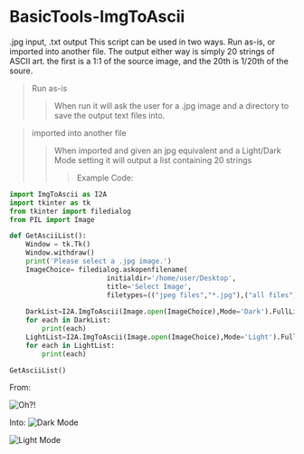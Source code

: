 # BasicTools-ImgToAscii
.jpg input, .txt output
This script can be used in two ways. Run as-is, or imported into another file.
The output either way is simply 20 strings of ASCII art. the first is a 1:1 of the source image, and the 20th is 1/20th of the soure.

> Run as-is
>> When run it will ask the user for a .jpg image and a directory to save the output text files into.


> imported into another file
>> When imported and given an jpg equivalent and a Light/Dark Mode setting it will output a list containing 20 strings
>>> Example Code:
```py
import ImgToAscii as I2A
import tkinter as tk
from tkinter import filedialog
from PIL import Image

def GetAsciiList():
    Window = tk.Tk()
    Window.withdraw()
    print('Please select a .jpg image.')
    ImageChoice= filedialog.askopenfilename(
                        initialdir='/home/user/Desktop',
                        title='Select Image',
                        filetypes=(("jpeg files","*.jpg"),("all files","*.*")))
    
    DarkList=I2A.ImgToAscii(Image.open(ImageChoice),Mode='Dark').FullList()
    for each in DarkList:
        print(each)
    LightList=I2A.ImgToAscii(Image.open(ImageChoice),Mode='Light').FullList()
    for each in LightList:
        print(each)

GetAsciiList()
```
From:

![Oh?!](https://raw.githubusercontent.com/vizmiz/BasicTools-ImgToAscii/master/Images/WALK.jpg)



Into:
![Dark Mode](https://raw.githubusercontent.com/vizmiz/BasicTools-ImgToAscii/master/AsciiArt/DarkMode3.png)

![Light Mode](https://raw.githubusercontent.com/vizmiz/BasicTools-ImgToAscii/master/AsciiArt/LightMode3.png)




